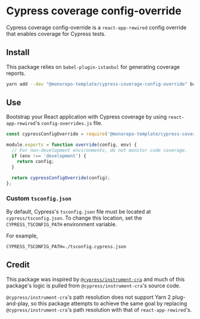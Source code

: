 # Cypress coverage config-override

Cypress coverage config-override is a `react-app-rewired` config override that
enables coverage for Cypress tests.

## Install

This package relies on `babel-plugin-istanbul` for generating coverage reports.

```sh
yarn add --dev "@monorepo-template/cypress-coverage-config-override" babel-plugin-istanbul
```

## Use

Bootstrap your React application with Cypress coverage by using
`react-app-rewired`'s `config-overrides.js` file.

```js
const cypressConfigOverride = require('@monorepo-template/cypress-coverage-config-override');

module.exports = function override(config, env) {
  // For non-development environments, do not monitor code coverage.
  if (env !== 'development') {
    return config;
  }

  return cypressConfigOverride(config);
};
```

### Custom `tsconfig.json`

By default, Cypress's `tsconfig.json` file must be located at
`cypress/tsconfig.json`. To change this location, set the
`CYPRESS_TSCONFIG_PATH` environment variable.

For example,

```
CYPRESS_TSCONFIG_PATH=./tsconfig.cypress.json
```

## Credit

This package was inspired by
[`@cypress/instrument-cra`](https://github.com/cypress-io/instrument-cra) and
much of this package's logic is pulled from `@cypress/instrument-cra`'s source
code.

`@cypress/instrument-cra`'s path resolution does not support Yarn 2
plug-and-play, so this package attempts to achieve the same goal by replacing
`@cypress/instrument-cra`'s path resolution with that of `react-app-rewired`'s.
